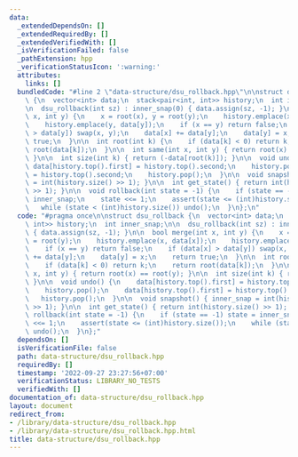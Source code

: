 ```yaml
---
data:
  _extendedDependsOn: []
  _extendedRequiredBy: []
  _extendedVerifiedWith: []
  _isVerificationFailed: false
  _pathExtension: hpp
  _verificationStatusIcon: ':warning:'
  attributes:
    links: []
  bundledCode: "#line 2 \"data-structure/dsu_rollback.hpp\"\n\nstruct dsu_rollback\
    \ {\n  vector<int> data;\n  stack<pair<int, int>> history;\n  int inner_snap;\n\
    \n  dsu_rollback(int sz) : inner_snap(0) { data.assign(sz, -1); }\n\n  bool merge(int\
    \ x, int y) {\n    x = root(x), y = root(y);\n    history.emplace(x, data[x]);\n\
    \    history.emplace(y, data[y]);\n    if (x == y) return false;\n    if (data[x]\
    \ > data[y]) swap(x, y);\n    data[x] += data[y];\n    data[y] = x;\n    return\
    \ true;\n  }\n\n  int root(int k) {\n    if (data[k] < 0) return k;\n    return\
    \ root(data[k]);\n  }\n\n  int same(int x, int y) { return root(x) == root(y);\
    \ }\n\n  int size(int k) { return (-data[root(k)]); }\n\n  void undo() {\n   \
    \ data[history.top().first] = history.top().second;\n    history.pop();\n    data[history.top().first]\
    \ = history.top().second;\n    history.pop();\n  }\n\n  void snapshot() { inner_snap\
    \ = int(history.size() >> 1); }\n\n  int get_state() { return int(history.size()\
    \ >> 1); }\n\n  void rollback(int state = -1) {\n    if (state == -1) state =\
    \ inner_snap;\n    state <<= 1;\n    assert(state <= (int)history.size());\n \
    \   while (state < (int)history.size()) undo();\n  }\n};\n"
  code: "#pragma once\n\nstruct dsu_rollback {\n  vector<int> data;\n  stack<pair<int,\
    \ int>> history;\n  int inner_snap;\n\n  dsu_rollback(int sz) : inner_snap(0)\
    \ { data.assign(sz, -1); }\n\n  bool merge(int x, int y) {\n    x = root(x), y\
    \ = root(y);\n    history.emplace(x, data[x]);\n    history.emplace(y, data[y]);\n\
    \    if (x == y) return false;\n    if (data[x] > data[y]) swap(x, y);\n    data[x]\
    \ += data[y];\n    data[y] = x;\n    return true;\n  }\n\n  int root(int k) {\n\
    \    if (data[k] < 0) return k;\n    return root(data[k]);\n  }\n\n  int same(int\
    \ x, int y) { return root(x) == root(y); }\n\n  int size(int k) { return (-data[root(k)]);\
    \ }\n\n  void undo() {\n    data[history.top().first] = history.top().second;\n\
    \    history.pop();\n    data[history.top().first] = history.top().second;\n \
    \   history.pop();\n  }\n\n  void snapshot() { inner_snap = int(history.size()\
    \ >> 1); }\n\n  int get_state() { return int(history.size() >> 1); }\n\n  void\
    \ rollback(int state = -1) {\n    if (state == -1) state = inner_snap;\n    state\
    \ <<= 1;\n    assert(state <= (int)history.size());\n    while (state < (int)history.size())\
    \ undo();\n  }\n};"
  dependsOn: []
  isVerificationFile: false
  path: data-structure/dsu_rollback.hpp
  requiredBy: []
  timestamp: '2022-09-27 23:27:56+07:00'
  verificationStatus: LIBRARY_NO_TESTS
  verifiedWith: []
documentation_of: data-structure/dsu_rollback.hpp
layout: document
redirect_from:
- /library/data-structure/dsu_rollback.hpp
- /library/data-structure/dsu_rollback.hpp.html
title: data-structure/dsu_rollback.hpp
---
```

